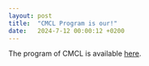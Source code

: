 ```yaml
---
layout: post
title:  "CMCL Program is our!"
date:   2024-7-12 00:00:12 +0200
---
```

The program of CMCL is available [here](https://cmclorg.github.io/program).




